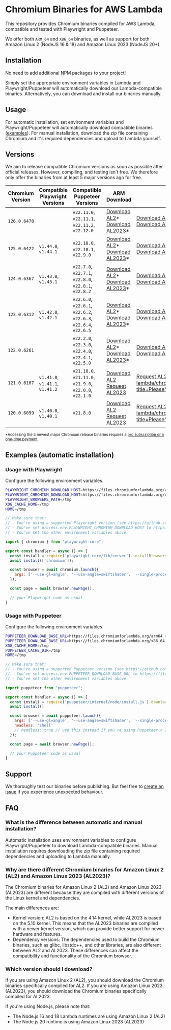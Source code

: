 # Chromium Binaries for AWS Lambda

This repository provides Chromium binaries compiled for AWS Lambda, compatible and tested with Playwright and Puppeteer. 

We offer both `ARM_64` and `X86_64` binaries, as well as support for both Amazon Linux 2 (NodeJS 16 & 18) and Amazon Linux 2023 (NodeJS 20+).

## Installation

No need to add additional NPM packages to your project! 

Simply set the appropriate environment variables in Lambda and Playwright/Puppeteer will automatically download our Lambda-compatible binaries. Alternatively, you can download and install our binaries manually.

## Usage

For automatic installation, set environment variables and Playwright/Puppeteer will automatically download compatible binaries ([examples](#examples-automatic-installation)). For manual installation, download the zip file containing Chromium and it's required dependencies and upload to Lambda yourself.

## Versions

We aim to release compatible Chromium versions as soon as possible after official releases. However, compiling, and testing isn't free. We therefore only offer the binaries from at least 5 major versions ago for free.

| Chromium Version | Compatible Playwright Versions | Compatible Puppeteer Versions | ARM Download | X86 Download |
| --- | --- | --- | --- | --- |
| `126.0.6478` |  | `v22.11.0`, `v22.11.1`, `v22.11.2`, `v22.12.0` | [Download AL2](https://pro.chromiumforlambda.org)\*<br/>[Download AL2023](https://pro.chromiumforlambda.org)\* | [Download AL2](https://pro.chromiumforlambda.org)\*<br/>[Download AL2023](https://pro.chromiumforlambda.org)\* | 
| `125.0.6422` | `v1.44.0`, `v1.44.1` | `v22.10.0`, `v22.10.1`, `v22.9.0` | [Download AL2](https://pro.chromiumforlambda.org)\*<br/>[Download AL2023](https://pro.chromiumforlambda.org)\* | [Download AL2](https://pro.chromiumforlambda.org)\*<br/>[Download AL2023](https://pro.chromiumforlambda.org)\* | 
| `124.0.6367` | `v1.43.0`, `v1.43.1` | `v22.7.0`, `v22.7.1`, `v22.8.0`, `v22.8.1`, `v22.8.2` | [Download AL2](https://pro.chromiumforlambda.org)\*<br/>[Download AL2023](https://pro.chromiumforlambda.org)\* | [Download AL2](https://pro.chromiumforlambda.org)\*<br/>[Download AL2023](https://pro.chromiumforlambda.org)\* | 
| `123.0.6312` | `v1.42.0`, `v1.42.1` | `v22.6.0`, `v22.6.1`, `v22.6.2`, `v22.6.3`, `v22.6.4`, `v22.6.5` | [Download AL2](https://pro.chromiumforlambda.org)\*<br/>[Download AL2023](https://pro.chromiumforlambda.org)\* | [Download AL2](https://pro.chromiumforlambda.org)\*<br/>[Download AL2023](https://pro.chromiumforlambda.org)\* | 
| `122.0.6261` |  | `v22.2.0`, `v22.3.0`, `v22.4.0`, `v22.4.1`, `v22.5.0` | [Download AL2](https://pro.chromiumforlambda.org)\*<br/>[Download AL2023](https://pro.chromiumforlambda.org)\* | [Download AL2](https://pro.chromiumforlambda.org)\*<br/>[Download AL2023](https://pro.chromiumforlambda.org)\* | 
| `121.0.6167` | `v1.41.0`, `v1.41.1`, `v1.41.2` | `v21.10.0`, `v21.11.0`, `v21.9.0`, `v22.0.0`, `v22.1.0` | [Download AL2](https://github.com/chromium-for-lambda/chromium-binaries/releases/download/arm64-amazon-linux-2-chromium-121.0.6167/amazon-linux-2-arm64-121.0.6167.57.zip)<br/>[Request AL2023](https://github.com/chromium-for-lambda/chromium-binaries/issues/new?title=Please%20compile%20Chromium%20121.0.6167%20for%20AL2023%20(ARM64)!) | [Request AL2](https://github.com/chromium-for-lambda/chromium-binaries/issues/new?title=Please%20compile%20Chromium%20121.0.6167%20for%20AL2%20(X86)!)<br/>[Request AL2023](https://github.com/chromium-for-lambda/chromium-binaries/issues/new?title=Please%20compile%20Chromium%20121.0.6167%20for%20AL2023%20(X86)!) | 
| `120.0.6099` | `v1.40.0`, `v1.40.1` | `v21.8.0` | [Download AL2](https://github.com/chromium-for-lambda/chromium-binaries/releases/download/arm64-amazon-linux-2-chromium-120.0.6099/amazon-linux-2-arm64-120.0.6099.314.zip)<br/>[Request AL2023](https://github.com/chromium-for-lambda/chromium-binaries/issues/new?title=Please%20compile%20Chromium%20120.0.6099%20for%20AL2023%20(ARM64)!) | [Request AL2](https://github.com/chromium-for-lambda/chromium-binaries/issues/new?title=Please%20compile%20Chromium%20120.0.6099%20for%20AL2%20(X86)!)<br/>[Request AL2023](https://github.com/chromium-for-lambda/chromium-binaries/issues/new?title=Please%20compile%20Chromium%20120.0.6099%20for%20AL2023%20(X86)!) | 

<sup>*Accessing the 5 newest major Chromium release binaries requires a [pro subscription or a one-time payment](https://pro.chromiumforlambda.org).</sup>

## Examples (automatic installation)

### Usage with Playwright
Configure the following environment variables.
```bash
PLAYWRIGHT_CHROMIUM_DOWNLOAD_HOST=https://files.chromiumforlambda.org/arm64 # (if you're on ARM64)
PLAYWRIGHT_CHROMIUM_DOWNLOAD_HOST=https://files.chromiumforlambda.org/x86_64 # (if you're on x86_64)
PLAYWRIGHT_BROWSERS_PATH=/tmp
XDG_CACHE_HOME=/tmp
HOME=/tmp
```

```javascript
// Make sure that:
// - You're using a supported Playwright version (see https://github.com/chromium-for-lambda/binaries?tab=readme-ov-file#versions).
// - You've set process.env.PLAYWRIGHT_CHROMIUM_DOWNLOAD_HOST to https://files.chromiumforlambda.org/arm64 or https://files.chromiumforlambda.org/x86_64
// - You've set the other environment variables above.

import { chromium } from "playwright-core";

export const handler = async () => {
  const install = require('playwright-core/lib/server').installBrowsersForNpmInstall;
  await install(['chromium']);

  const browser = await chromium.launch({
    args: ['--use-gl=angle', '--use-angle=swiftshader', '--single-process'],
  });

  const page = await browser.newPage();

  // your Playwright code as usual
}

```

### Usage with Puppeteer
Configure the following environment variables.
```bash
PUPPETEER_DOWNLOAD_BASE_URL=https://files.chromiumforlambda.org/arm64 # (if you're on ARM64))
PUPPETEER_DOWNLOAD_BASE_URL=https://files.chromiumforlambda.org/x86_64 # (if you're on x86_64))
XDG_CACHE_HOME=/tmp
PUPPETEER_CACHE_DIR=/tmp
HOME=/tmp
```

```javascript
// Make sure that:
// - You're using a supported Puppeteer version (see https://github.com/chromium-for-lambda/binaries?tab=readme-ov-file#versions).
// - You've set process.env.PUPPETEER_DOWNLOAD_BASE_URL to https://files.chromiumforlambda.org/arm64 or https://files.chromiumforlambda.org/x86_64
// - You've set the other environment variables above.

import puppeteer from "puppeteer";

export const handler = async () => {
  const install = require(`puppeteer/internal/node/install.js`).downloadBrowser;
  await install()

  const browser = await puppeteer.launch({
    args: ['--use-gl=angle', '--use-angle=swiftshader', '--single-process', '--no-sandbox'],
    headless: 'shell'
    // headless: true // use this instead if you're using Puppeteer < 22
  });

  const page = await browser.newPage();

  // your Puppeteer code as usual
}
```

## Support

We thoroughly test our binaries before publishing. But feel free to [create an issue](https://github.com/chromium-for-lambda/binaries/issues) if you experience unexpected behaviour.

## FAQ
### What is the difference between automatic and manual installation?
Automatic installation uses environment variables to configure Playwright/Puppeteer to download Lambda-compatible binaries. Manual installation requires downloading the zip file containing required dependencies and uploading to Lambda manually.

### Why are there different Chromium binaries for Amazon Linux 2 (AL2) and Amazon Linux 2023 (AL2023)?
The Chromium binaries for Amazon Linux 2 (AL2) and Amazon Linux 2023 (AL2023) are different because they are compiled with different versions of the Linux kernel and dependencies. 

The main differences are:
- Kernel version: AL2 is based on the 4.14 kernel, while AL2023 is based on the 5.10 kernel. This means that the AL2023 binaries are compiled with a newer kernel version, which can provide better support for newer hardware and features.
- Dependency versions: The dependencies used to build the Chromium binaries, such as glibc, libstdc++, and other libraries, are also different between AL2 and AL2023. These differences can affect the compatibility and functionality of the Chromium browser.

### Which version should I download?
If you are using Amazon Linux 2 (AL2), you should download the Chromium binaries specifically compiled for AL2. If you are using Amazon Linux 2023 (AL2023), you should download the Chromium binaries specifically compiled for AL2023.

If you're using Node.js, please note that:
- The Node.js 16 and 18 Lambda runtimes are using Amazon Linux 2 (AL2)
- The Node.js 20 runtime is using Amazon Linux 2023 (AL2023)
